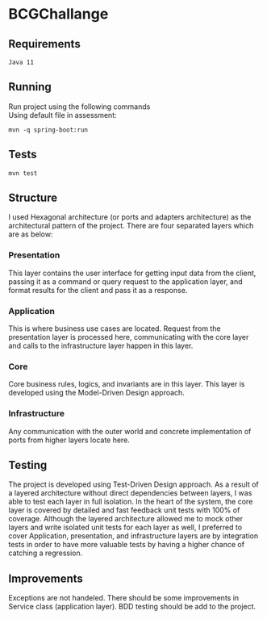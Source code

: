 # BCGChallange

## Requirements
`Java 11`

## Running 
Run project using the following commands  
Using default file in assessment:
```shell
mvn -q spring-boot:run 
```
## Tests
```shell
mvn test
```
## Structure
I used Hexagonal architecture (or ports and adapters architecture) as the architectural pattern of the project.
There are four separated layers which are as below:

### Presentation
This layer contains the user interface for getting input data from the client, passing it as a command or query request to the application layer, and format results for the client and pass it as a response.
### Application
This is where business use cases are located. Request from the presentation layer is processed here, communicating with the core layer and calls to the infrastructure layer happen in this layer.
### Core
Core business rules, logics, and invariants are in this layer. This layer is developed using the Model-Driven Design approach.
### Infrastructure
Any communication with the outer world and concrete implementation of ports from higher layers locate here.

## Testing
The project is developed using Test-Driven Design approach. As a result of a layered architecture without direct dependencies between layers, I was able to test each layer in full isolation. In the heart of the system, the core layer is covered by detailed and fast feedback unit tests with 100% of coverage.
Although the layered architecture allowed me to mock other layers and write isolated unit tests for each layer as well, I preferred to cover Application, presentation, and infrastructure layers are by integration tests in order to have more valuable tests by having a higher chance of catching a regression.

## Improvements
Exceptions are not handeled.
There should be some improvements in Service class (application layer).
BDD testing should be add to the project.



